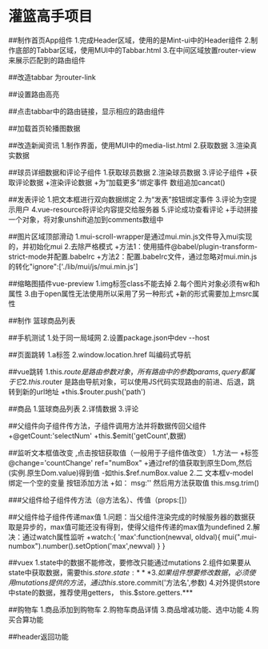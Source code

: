 # 灌篮高手项目

##制作首页App组件
1.完成Header区域，使用的是Mint-ui中的Header组件
2.制作底部的Tabbar区域，使用MUI中的Tabbar.html 
3.在中间区域放置router-view来展示匹配到的路由组件

##改造tabbar 为router-link

##设置路由高亮

##点击tabbar中的路由链接，显示相应的路由组件

##加载首页轮播图数据

##改造新闻资讯
1.制作界面，使用MUI中的media-list.html 
2.获取数据 
3.渲染真实数据 

##球员详细数据和评论子组件
1.获取球员数据 
2.渲染球员数据 
3.评论子组件 
+获取评论数据 
+渲染评论数据 
+为“加载更多”绑定事件 数组追加cancat()

##发表评论
1.把文本框进行双向数据绑定 
2.为“发表”按钮绑定事件
3.评论为空提示用户 
4.vue-resource将评论内容提交给服务器 
5.评论成功查看评论
+手动拼接一个对象，将对象unshift追加到comments数组中

##图片区域顶部滑动
1.mui-scroll-wrapper是通过mui.min.js文件导入mui实现的，并初始化mui
2.去除严格模式
+方法1：使用插件@babel/plugin-transform-strict-mode并配置.babelrc 
+方法2：配置.babelrc文件，通过忽略对mui.min.js的转化"ignore":['./lib/mui/js/mui.min.js']

##缩略图插件vue-preview
1.img标签class不能去掉 
2.每个图片对象必须有w和h属性
3.由于open属性无法使用所以采用了另一种形式<vue-preview>
+新的形式需要加上msrc属性 

##制作 篮球商品列表

##手机测试
1.处于同一局域网 
2.设置package.json中dev --host

##页面跳转 
1.a标签 
2.window.location.href 叫编码式导航

##vue跳转
1.this.$route 是路由参数对象，所有路由中的参数params,query都属于它
2.this.$router 是路由导航对象，可以使用JS代码实现路由的前进、后退，跳转到新的url地址
+this.$router.push('path')

##商品
1.篮球商品列表
2.详情数据 
3.评论 

##父组件向子组件传方法，子组件调用方法并将数据传回父组件
+@getCount:'selectNum'
+this.$emit('getCount',数据)

##监听文本框值改变  ,点击按钮获取值（一般用于子组件值改变）
1.方法一
+标签 @change='countChange' ref="numBox"
+通过ref的值获取到原生Dom,然后(实例.原生Dom.value)得到值
-如this.$ref.numBox.value
2.二 文本框v-model 绑定一个空的变量 按钮添加方法
+如：  msg:''  然后用方法获取值 this.msg.trim()


###父组件给子组件传方法（@方法名）、传值（props:[]）

##父组件给子组件传递max值
1.问题：当父组件渲染完成的时候服务器的数据获取是异步的，max值可能还没有得到，使得父组件传递的max值为undefined
2.解决：通过watch属性监听
+watch:{
	'max':function(newval, oldval){ mui(".mui-numbox").number().setOption('max',newval) }
}

##vuex
1.state中的数据不能修改，要修改只能通过mutations
2.组件如果要从state中获取数据，需要this.$store.state:***
3.如果组件想要修改数据，必须使用mutations提供的方法，通过this.$store.commit('方法名',参数)
4.对外提供store中state的数据，推荐使用getters，  this.$store.getters.***

##购物车
1.商品添加到购物车
2.购物车商品详情
3.商品增减功能、选中功能
4.购买合算功能

##header返回功能
